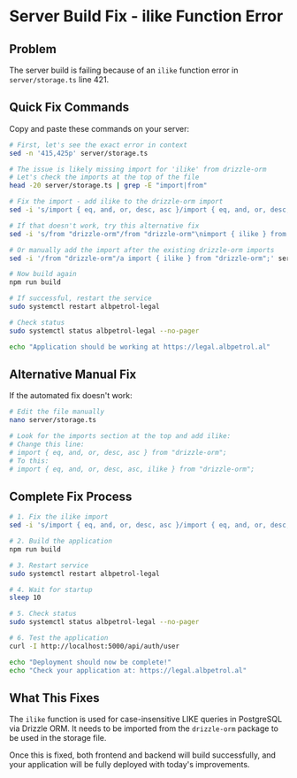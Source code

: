 # Server Build Fix - ilike Function Error

## Problem
The server build is failing because of an `ilike` function error in `server/storage.ts` line 421.

## Quick Fix Commands

Copy and paste these commands on your server:

```bash
# First, let's see the exact error in context
sed -n '415,425p' server/storage.ts

# The issue is likely missing import for 'ilike' from drizzle-orm
# Let's check the imports at the top of the file
head -20 server/storage.ts | grep -E "import|from"

# Fix the import - add ilike to the drizzle-orm import
sed -i 's/import { eq, and, or, desc, asc }/import { eq, and, or, desc, asc, ilike }/' server/storage.ts

# If that doesn't work, try this alternative fix
sed -i 's/from "drizzle-orm"/from "drizzle-orm"\nimport { ilike } from "drizzle-orm";/' server/storage.ts

# Or manually add the import after the existing drizzle-orm imports
sed -i '/from "drizzle-orm"/a import { ilike } from "drizzle-orm";' server/storage.ts

# Now build again
npm run build

# If successful, restart the service
sudo systemctl restart albpetrol-legal

# Check status
sudo systemctl status albpetrol-legal --no-pager

echo "Application should be working at https://legal.albpetrol.al"
```

## Alternative Manual Fix

If the automated fix doesn't work:

```bash
# Edit the file manually
nano server/storage.ts

# Look for the imports section at the top and add ilike:
# Change this line:
# import { eq, and, or, desc, asc } from "drizzle-orm";
# To this:
# import { eq, and, or, desc, asc, ilike } from "drizzle-orm";
```

## Complete Fix Process

```bash
# 1. Fix the ilike import
sed -i 's/import { eq, and, or, desc, asc }/import { eq, and, or, desc, asc, ilike }/' server/storage.ts

# 2. Build the application
npm run build

# 3. Restart service
sudo systemctl restart albpetrol-legal

# 4. Wait for startup
sleep 10

# 5. Check status
sudo systemctl status albpetrol-legal --no-pager

# 6. Test the application
curl -I http://localhost:5000/api/auth/user

echo "Deployment should now be complete!"
echo "Check your application at: https://legal.albpetrol.al"
```

## What This Fixes

The `ilike` function is used for case-insensitive LIKE queries in PostgreSQL via Drizzle ORM. It needs to be imported from the `drizzle-orm` package to be used in the storage file.

Once this is fixed, both frontend and backend will build successfully, and your application will be fully deployed with today's improvements.